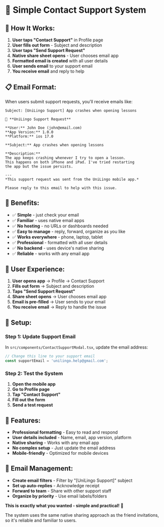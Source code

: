 # 📧 **Simple Contact Support System**

## 🎯 **How It Works:**

1. **User taps "Contact Support"** in Profile page
2. **User fills out form** - Subject and description
3. **User taps "Send Support Request"**
4. **Native share sheet opens** - User chooses email app
5. **Formatted email is created** with all user details
6. **User sends email** to your support email
7. **You receive email** and reply to help

## 📋 **Email Format:**

When users submit support requests, you'll receive emails like:

```
Subject: [UniLingo Support] App crashes when opening lessons

📧 **UniLingo Support Request**

**User:** John Doe (john@email.com)
**App Version:** 1.0.0
**Platform:** ios 17.0

**Subject:** App crashes when opening lessons

**Description:**
The app keeps crashing whenever I try to open a lesson. 
This happens on both iPhone and iPad. I've tried restarting 
the app but the issue persists.

---
*This support request was sent from the UniLingo mobile app.*

Please reply to this email to help with this issue.
```

## 🎉 **Benefits:**

- ✅ **Simple** - just check your email
- ✅ **Familiar** - uses native email apps
- ✅ **No hosting** - no URLs or dashboards needed
- ✅ **Easy to manage** - reply, forward, organize as you like
- ✅ **Works everywhere** - phone, laptop, tablet
- ✅ **Professional** - formatted with all user details
- ✅ **No backend** - uses device's native sharing
- ✅ **Reliable** - works with any email app

## 📱 **User Experience:**

1. **User opens app** → Profile → Contact Support
2. **Fills out form** → Subject and description
3. **Taps "Send Support Request"**
4. **Share sheet opens** → User chooses email app
5. **Email is pre-filled** → User sends to your email
6. **You receive email** → Reply to handle the issue

## 🚀 **Setup:**

### **Step 1: Update Support Email**
In `src/components/ContactSupportModal.tsx`, update the email address:

```typescript
// Change this line to your support email
const supportEmail = 'unilingo.help@gmail.com';
```

### **Step 2: Test the System**
1. **Open the mobile app**
2. **Go to Profile page**
3. **Tap "Contact Support"**
4. **Fill out the form**
5. **Send a test request**

## 🎯 **Features:**

- **Professional formatting** - Easy to read and respond
- **User details included** - Name, email, app version, platform
- **Native sharing** - Works with any email app
- **No complex setup** - Just update the email address
- **Mobile-friendly** - Optimized for mobile devices

## 📧 **Email Management:**

- **Create email filters** - Filter by "[UniLingo Support]" subject
- **Set up auto-replies** - Acknowledge receipt
- **Forward to team** - Share with other support staff
- **Organize by priority** - Use email labels/folders

**This is exactly what you wanted - simple and practical!** 📧

The system uses the same native sharing approach as the friend invitations, so it's reliable and familiar to users.
